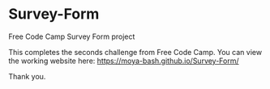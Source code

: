 # Survey-Form
Free Code Camp Survey Form project

This completes the seconds challenge from Free Code Camp.
You can view the working website here:
https://moya-bash.github.io/Survey-Form/

Thank you. 

